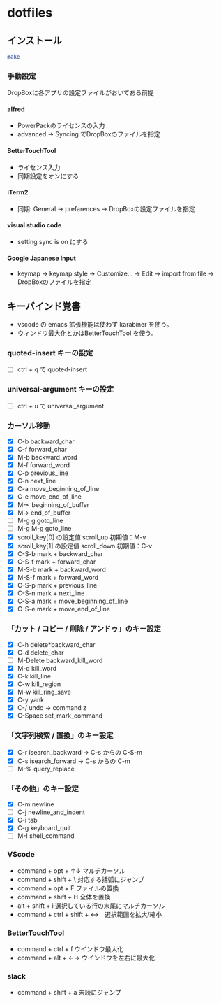 # dotfiles

## インストール

```sh
make
```

### 手動設定

DropBoxに各アプリの設定ファイルがおいてある前提

#### alfred

- PowerPackのライセンスの入力
- advanced -> Syncing でDropBoxのファイルを指定

#### BetterTouchTool

- ライセンス入力
- 同期設定をオンにする

#### iTerm2

- 同期: General -> prefarences -> DropBoxの設定ファイルを指定
  
#### visual studio code

- setting sync is on にする

#### Google Japanese Input

- keymap -> keymap style -> Customize... -> Edit -> import from file -> DropBoxのファイルを指定

## キーバインド覚書

- vscode の emacs 拡張機能は使わず karabiner を使う。
- ウィンドウ最大化とかはBetterTouchTool を使う。

### quoted-insert キーの設定

- [ ] ctrl + q で quoted-insert

### universal-argument キーの設定

- [ ] ctrl + u で universal_argument

### カーソル移動

- [x] C-b backward_char
- [x] C-f forward_char
- [x] M-b backward_word
- [x] M-f forward_word
- [x] C-p previous_line
- [x] C-n next_line
- [x] C-a move_beginning_of_line
- [x] C-e move_end_of_line
- [x] M-< beginning_of_buffer
- [x] M-> end_of_buffer
- [ ] M-g g goto_line
- [ ] M-g M-g goto_line
- [x] scroll_key[0] の設定値 scroll_up 初期値：M-v
- [x] scroll_key[1] の設定値 scroll_down 初期値：C-v
- [x] C-S-b mark + backward_char
- [x] C-S-f mark + forward_char
- [x] M-S-b mark + backward_word
- [x] M-S-f mark + forward_word
- [x] C-S-p mark + previous_line
- [x] C-S-n mark + next_line
- [x] C-S-a mark + move_beginning_of_line
- [x] C-S-e mark + move_end_of_line

### 「カット / コピー / 削除 / アンドゥ」のキー設定

- [x] C-h delete\*backward_char
- [x] C-d delete_char
- [ ] M-Delete backward_kill_word
- [x] M-d kill_word
- [x] C-k kill_line
- [x] C-w kill_region
- [x] M-w kill_ring_save
- [x] C-y yank
- [x] C-/ undo ->  command z
- [x] C-Space set_mark_command

### 「文字列検索 / 置換」のキー設定

- [x] C-r isearch_backward -> C-s からの C-S-m
- [x] C-s isearch_forward -> C-s からの C-m
- [ ] M-% query_replace

### 「その他」のキー設定

- [x] C-m newline
- [ ] C-j newline_and_indent
- [x] C-i tab
- [x] C-g keyboard_quit
- [ ] M-! shell_command

### VScode

- command + opt + ↑↓ マルチカーソル
- command + shift + \ 対応する括弧にジャンプ
- command + opt + F ファイルの置換
- command + shift + H 全体を置換
- alt + shift + i 選択している行の末尾にマルチカーソル
- command + ctrl + shift + ↔　選択範囲を拡大/縮小

### BetterTouchTool

- command + ctrl + f ウインドウ最大化
- command + alt + ←→ ウインドウを左右に最大化

### slack

- command + shift + a 未読にジャンプ

